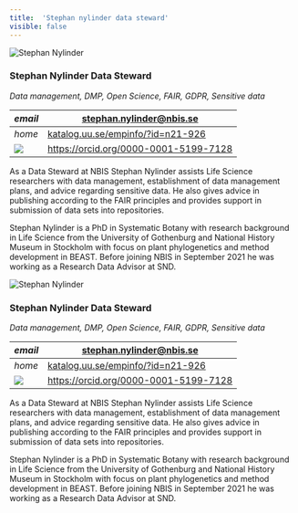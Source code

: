 ```yaml
---
title:  'Stephan nylinder data steward'
visible: false
---
```

    

![Stephan Nylinder](/assets/img/staff/stephan-nylinder.jpg)

###  Stephan Nylinder Data Steward

_Data management, DMP, Open Science, FAIR, GDPR, Sensitive data_

_email_|  stephan.nylinder@nbis.se  
---|---  
_home_| [katalog.uu.se/empinfo/?id=n21-926](<//katalog.uu.se/empinfo/?id=n21-926>)  
![](/assets/img/orcid_24x24_bw.png)| <https://orcid.org/0000-0001-5199-7128>  
  


As a Data Steward at NBIS Stephan Nylinder assists Life Science researchers with data management, establishment of data management plans, and advice regarding sensitive data. He also gives advice in publishing according to the FAIR principles and provides support in submission of data sets into repositories.

Stephan Nylinder is a PhD in Systematic Botany with research background in Life Science from the University of Gothenburg and National History Museum in Stockholm with focus on plant phylogenetics and method development in BEAST. Before joining NBIS in September 2021 he was working as a Research Data Advisor at SND.

![Stephan Nylinder](/assets/img/staff/stephan-nylinder.jpg)

###  Stephan Nylinder Data Steward

_Data management, DMP, Open Science, FAIR, GDPR, Sensitive data_

_email_|  stephan.nylinder@nbis.se  
---|---  
_home_| [katalog.uu.se/empinfo/?id=n21-926](<//katalog.uu.se/empinfo/?id=n21-926>)  
![](/assets/img/orcid_24x24_bw.png)| <https://orcid.org/0000-0001-5199-7128>  
  


As a Data Steward at NBIS Stephan Nylinder assists Life Science researchers with data management, establishment of data management plans, and advice regarding sensitive data. He also gives advice in publishing according to the FAIR principles and provides support in submission of data sets into repositories.

Stephan Nylinder is a PhD in Systematic Botany with research background in Life Science from the University of Gothenburg and National History Museum in Stockholm with focus on plant phylogenetics and method development in BEAST. Before joining NBIS in September 2021 he was working as a Research Data Advisor at SND.
